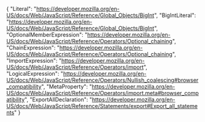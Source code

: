 {
  "Literal": "https://developer.mozilla.org/en-US/docs/Web/JavaScript/Reference/Global_Objects/BigInt",
  "BigIntLiteral": "https://developer.mozilla.org/en-US/docs/Web/JavaScript/Reference/Global_Objects/BigInt",
  "OptionalMemberExpression": "https://developer.mozilla.org/en-US/docs/Web/JavaScript/Reference/Operators/Optional_chaining",
  "ChainExpression": "https://developer.mozilla.org/en-US/docs/Web/JavaScript/Reference/Operators/Optional_chaining",
  "ImportExpression": "https://developer.mozilla.org/en-US/docs/Web/JavaScript/Reference/Operators/import",
  "LogicalExpression": "https://developer.mozilla.org/en-US/docs/Web/JavaScript/Reference/Operators/Nullish_coalescing#browser_compatibility",
  "MetaProperty": "https://developer.mozilla.org/en-US/docs/Web/JavaScript/Reference/Operators/import.meta#browser_compatibility",
  "ExportAllDeclaration": "https://developer.mozilla.org/en-US/docs/Web/JavaScript/Reference/Statements/export#Export_all_statements"
}
